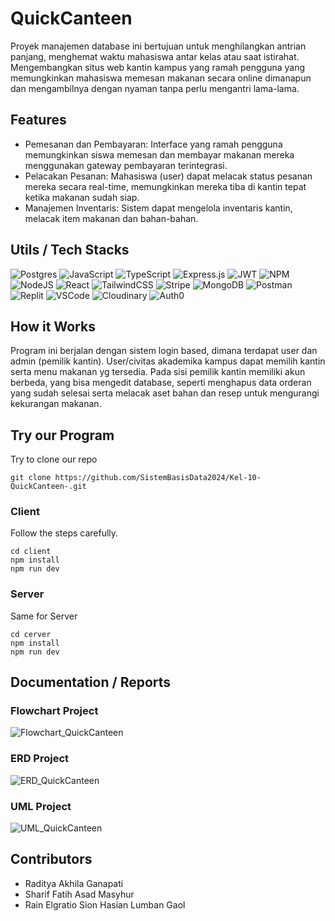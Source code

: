 # QuickCanteen
Proyek manajemen database ini bertujuan untuk menghilangkan antrian panjang, menghemat waktu mahasiswa antar kelas atau saat istirahat. Mengembangkan situs web kantin kampus yang ramah pengguna yang memungkinkan mahasiswa memesan makanan secara online dimanapun dan mengambilnya dengan nyaman tanpa perlu mengantri lama-lama.

## Features
  * Pemesanan dan Pembayaran: Interface yang ramah pengguna memungkinkan siswa memesan dan membayar makanan mereka menggunakan gateway pembayaran terintegrasi.
  * Pelacakan Pesanan: Mahasiswa (user) dapat melacak status pesanan mereka secara real-time, memungkinkan mereka tiba di kantin tepat ketika makanan sudah siap.
  * Manajemen Inventaris: Sistem dapat mengelola inventaris kantin, melacak item makanan dan bahan-bahan.

## Utils / Tech Stacks
![Postgres](https://img.shields.io/badge/postgres-%23316192.svg?style=for-the-badge&logo=postgresql&logoColor=white) ![JavaScript](https://img.shields.io/badge/javascript-%23323330.svg?style=for-the-badge&logo=javascript&logoColor=%23F7DF1E) ![TypeScript](https://img.shields.io/badge/typescript-%23007ACC.svg?style=for-the-badge&logo=typescript&logoColor=white) ![Express.js](https://img.shields.io/badge/express.js-%23404d59.svg?style=for-the-badge&logo=express&logoColor=%2361DAFB) ![JWT](https://img.shields.io/badge/JWT-black?style=for-the-badge&logo=JSON%20web%20tokens) ![NPM](https://img.shields.io/badge/NPM-%23000000.svg?style=for-the-badge&logo=npm&logoColor=white) ![NodeJS](https://img.shields.io/badge/node.js-6DA55F?style=for-the-badge&logo=node.js&logoColor=white) ![React](https://img.shields.io/badge/react-%2320232a.svg?style=for-the-badge&logo=react&logoColor=%2361DAFB) ![TailwindCSS](https://img.shields.io/badge/tailwindcss-%2338B2AC.svg?style=for-the-badge&logo=tailwind-css&logoColor=white) ![Stripe](https://img.shields.io/badge/stripe-%23646EDE.svg?style=for-the-badge&logo=stripe&logoColor=white) ![MongoDB](https://img.shields.io/badge/MongoDB-%2347A248.svg?style=for-the-badge&logo=mongodb&logoColor=white) ![Postman](https://img.shields.io/badge/Postman-FF6C37?style=for-the-badge&logo=postman&logoColor=white) ![Replit](https://img.shields.io/badge/Replit-DD1200?style=for-the-badge&logo=Replit&logoColor=white) ![VSCode](https://img.shields.io/badge/VSCode-007ACC?style=for-the-badge&logo=visual-studio-code&logoColor=white) ![Cloudinary](https://img.shields.io/badge/cloudinary-%233498DB.svg?style=for-the-badge&logo=cloudinary&logoColor=white) ![Auth0](https://img.shields.io/badge/auth0-%230A0A0A.svg?style=for-the-badge&logo=auth0&logoColor=white) 
 
## How it Works
Program ini berjalan dengan sistem login based, dimana terdapat user dan admin (pemilik kantin). User/civitas akademika kampus dapat memilih kantin serta menu makanan yg tersedia. Pada sisi pemilik kantin memiliki akun berbeda, yang bisa mengedit database, seperti menghapus data orderan yang sudah selesai serta melacak aset bahan dan resep untuk mengurangi kekurangan makanan.

## Try our Program
Try to clone our repo
```
git clone https://github.com/SistemBasisData2024/Kel-10-QuickCanteen-.git
```
### Client
Follow the steps carefully.
```
cd client
npm install
npm run dev
```
### Server
Same for Server
```
cd cerver
npm install
npm run dev
```

## Documentation / Reports
### Flowchart Project
![Flowchart_QuickCanteen](https://github.com/SistemBasisData2024/Kel-10-QuickCanteen-/assets/144346489/a2fe103e-1286-4ff4-b67b-0863509ead9f)

### ERD Project
![ERD_QuickCanteen](https://github.com/SistemBasisData2024/Kel-10-QuickCanteen-/assets/144346489/12ce0bc8-d679-4ff8-b56a-29adf7339c84)

### UML Project
![UML_QuickCanteen](https://github.com/SistemBasisData2024/Kel-10-QuickCanteen-/assets/144346489/5b2a41ce-096b-42f6-aecd-28620b1e18c8)


## Contributors
- Raditya Akhila Ganapati
- Sharif Fatih Asad Masyhur
- Rain Elgratio Sion Hasian Lumban Gaol
